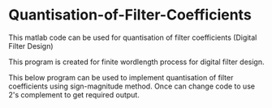 # Quantisation-of-Filter-Coefficients
This matlab code can be used for quantisation of filter coefficients (Digital Filter Design) 


This program is created for finite wordlength process for digital filter design.

This below program can be used to implement quantisation of filter coefficients using sign-magnitude method. Once can change code to use 2's complement to get required output.
